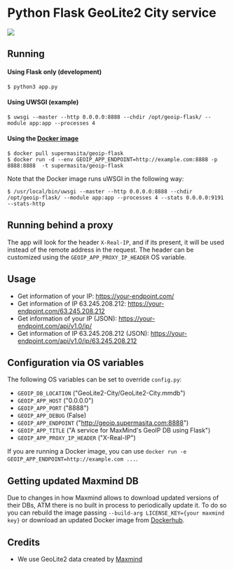 # Python Flask GeoLite2 City service
![](https://api.travis-ci.org/supermasita/geoip-flask.svg?branch=master)

## Running

#### Using Flask only (development)

```
$ python3 app.py
```

#### Using UWSGI (example)

```
$ uwsgi --master --http 0.0.0.0:8888 --chdir /opt/geoip-flask/ --module app:app --processes 4
```

#### Using the [Docker image](https://hub.docker.com/r/supermasita/geoip-flask)

```
$ docker pull supermasita/geoip-flask
$ docker run -d --env GEOIP_APP_ENDPOINT=http://example.com:8888 -p 8888:8888  -t supermasita/geoip-flask
```

Note that the Docker image runs uWSGI in the following way:

```
$ /usr/local/bin/uwsgi --master --http 0.0.0.0:8888 --chdir /opt/geoip-flask/ --module app:app --processes 4 --stats 0.0.0.0:9191 --stats-http
``` 

## Running behind a proxy
The app will look for the header `X-Real-IP`, and if its present, it will be used instead of the 
remote address in the request. The header can be customized using the `GEOIP_APP_PROXY_IP_HEADER`
OS variable.

## Usage
* Get information of your IP: <https://your-endpoint.com/>
* Get information of IP 63.245.208.212: <https://your-endpoint.com/63.245.208.212>
* Get information of your IP (JSON): <https://your-endpoint.com/api/v1.0/ip/>
* Get information of IP 63.245.208.212 (JSON): <https://your-endpoint.com/api/v1.0/ip/63.245.208.212>

## Configuration via OS variables
The following OS variables can be set to override `config.py`:
* `GEOIP_DB_LOCATION` ("GeoLite2-City/GeoLite2-City.mmdb")
* `GEOIP_APP_HOST` ("0.0.0.0")
* `GEOIP_APP_PORT` ("8888")
* `GEOIP_APP_DEBUG` (False)
* `GEOIP_APP_ENDPOINT` ("http://geoip.supermasita.com:8888")
* `GEOIP_APP_TITLE` ("A service for MaxMind's GeoIP DB using Flask")
* `GEOIP_APP_PROXY_IP_HEADER` ("X-Real-IP")

If you are running a Docker image, you can use `docker run -e GEOIP_APP_ENDPOINT=http://example.com ...`.

## Getting updated Maxmind DB
Due to changes in how Maxmind allows to download updated versions of their DBs, ATM there is no built in process to periodically update it. To do so you can rebuild the image passing `--build-arg LICENSE_KEY={your maxmind key}` or download an updated Docker image from [Dockerhub](https://hub.docker.com/r/supermasita/geoip-flask).

## Credits
* We use GeoLite2 data created by [Maxmind](http://www.maxmind.com)
